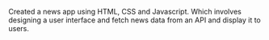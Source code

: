 Created a news app using HTML, CSS and Javascript. Which involves designing a user interface and fetch news data from an API and display it to users.
